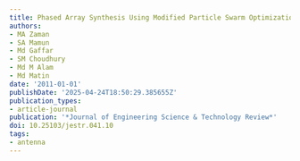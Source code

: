 ```yaml
---
title: Phased Array Synthesis Using Modified Particle Swarm Optimization
authors:
- MA Zaman
- SA Mamun
- Md Gaffar
- SM Choudhury
- Md M Alam
- Md Matin
date: '2011-01-01'
publishDate: '2025-04-24T18:50:29.385655Z'
publication_types:
- article-journal
publication: '*Journal of Engineering Science & Technology Review*'
doi: 10.25103/jestr.041.10
tags:
- antenna
---
```

